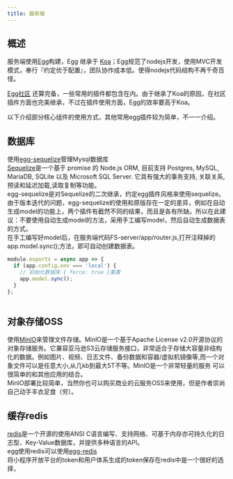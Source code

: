 ```yaml
---
title: 服务端
---
```

## 概述
服务端使用[Egg](https://www.eggjs.org/)构建，Egg 继承于 [Koa](https://github.com/koajs/koa)；Egg规范了nodejs开发，使用MVC开发模式，奉行『约定优于配置』，团队协作成本低。使得nodejs代码结构不再千奇百怪。  

[Egg社区](https://github.com/search?q=topic%3Aegg-plugin&type=Repositories) 还算完备，一些常用的插件都包含在内。由于继承了Koa的原因，在社区插件方面也完美继承，不过在插件使用方面，Egg的效率要高于Koa。  

以下介绍部分核心组件的使用方式，其他常用egg插件较为简单，不一一介绍。

## 数据库
使用[egg-sequelize](https://github.com/eggjs/egg-sequelize)管理Mysql数据库  
[Sequelize](https://sequelize.org/)是一个基于 promise 的 Node.js ORM, 目前支持 Postgres, MySQL, MariaDB, SQLite 以及 Microsoft SQL Server. 它具有强大的事务支持, 关联关系, 预读和延迟加载,读取复制等功能。  
egg-sequelize是对Sequelize的二次继承，约定egg插件风格来使用sequelize。由于版本迭代的问题，egg-sequelize的使用和原版存在一定的差异，例如在自动生成model的功能上，两个插件有截然不同的结果，而且是各有所缺。所以在此建议：不要使用自动生成model的方法，采用手工编写model，然后自动生成数据表的方式。  
在手工编写好model后，在服务端代码FS-server/app/router.js,打开注释掉的app.model.sync();方法，即可自动创建数据表。
```javascript
module.exports = async app => {
  if (app.config.env === 'local') {
    // 初始化数据库 { force: true }重置
    app.model.sync();
  }
};
  
```
## 对象存储OSS
使用[MinlO](https://www.minio.org.cn/)来管理文件存储。MinlO是一个基于Apache License v2.0开源协议的对象存储服务。它兼容亚马逊S3云存储服务接口，非常适合于存储大容量非结构化的数据。例如图片、视频、日志文件、备份数据和容器/虚拟机镜像等,而一个对象文件可以是任意大小,从几kb到最大5T不等。MinlO是一个非常轻量的服务 可以很简单的和其他应用的结合。  
MinlO部署比较简单，当然你也可以购买商业的云服务OSS来使用，但是作者崇尚自己动手丰衣足食（穷）。

## 缓存redis
[redis](https://redis.io/)是一个开源的使用ANSI C语言编写、支持网络、可基于内存亦可持久化的日志型、Key-Value数据库，并提供多种语言的API。  
egg使用redis可以使用[egg-redis](https://github.com/eggjs/egg-redis)  
将小程序开放平台的token和用户体系生成的token保存在redis中是一个很好的选择，
